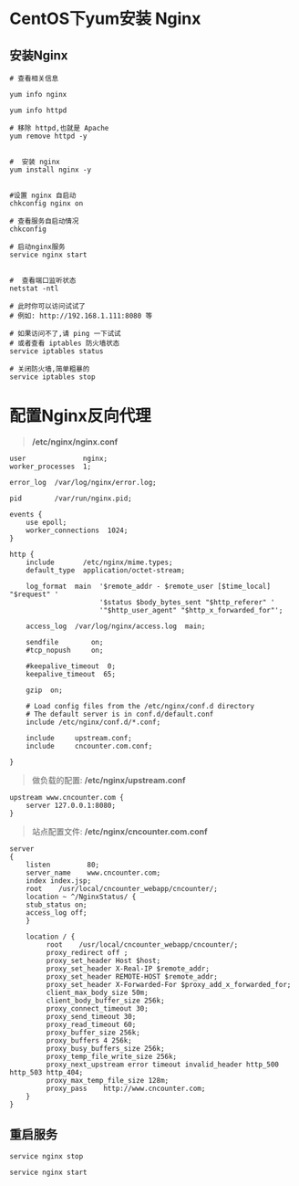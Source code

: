# CentOS下yum安装 Nginx


## 安装Nginx

	# 查看相关信息
	
	yum info nginx
	
	yum info httpd
	
	# 移除 httpd,也就是 Apache
	yum remove httpd -y
	
	
	#  安装 nginx
	yum install nginx -y
	
	
	#设置 nginx 自启动
	chkconfig nginx on
	
	# 查看服务自启动情况
	chkconfig
	
	# 启动nginx服务
	service nginx start
	
	
	#  查看端口监听状态
	netstat -ntl
	
	# 此时你可以访问试试了
	# 例如: http://192.168.1.111:8080 等
	
	# 如果访问不了,请 ping 一下试试
	# 或者查看 iptables 防火墙状态
	service iptables status
	
	# 关闭防火墙,简单粗暴的
	service iptables stop


# 配置Nginx反向代理

> **/etc/nginx/nginx.conf**


	
	user              nginx;
	worker_processes  1;
	
	error_log  /var/log/nginx/error.log;
	
	pid        /var/run/nginx.pid;
	
	events {
	    use epoll;  
	    worker_connections  1024;
	}
	
	http {
	    include       /etc/nginx/mime.types;
	    default_type  application/octet-stream;
	
	    log_format  main  '$remote_addr - $remote_user [$time_local] "$request" '
	                      '$status $body_bytes_sent "$http_referer" '
	                      '"$http_user_agent" "$http_x_forwarded_for"';
	
	    access_log  /var/log/nginx/access.log  main;
	
	    sendfile        on;
	    #tcp_nopush     on;
	
	    #keepalive_timeout  0;
	    keepalive_timeout  65;
	
	    gzip  on;
	    
	    # Load config files from the /etc/nginx/conf.d directory
	    # The default server is in conf.d/default.conf
	    include /etc/nginx/conf.d/*.conf;
	
	    include     upstream.conf;
	    include     cncounter.com.conf; 
	
	}




> 做负载的配置: **/etc/nginx/upstream.conf**

	upstream www.cncounter.com {
	    server 127.0.0.1:8080;
	}


> 站点配置文件: **/etc/nginx/cncounter.com.conf**


	server
	{
	    listen         80;
	    server_name    www.cncounter.com;
	    index index.jsp;
	    root    /usr/local/cncounter_webapp/cncounter/;
	    location ~ ^/NginxStatus/ {
		stub_status on;
		access_log off;
	    }
	
	    location / {
	         root    /usr/local/cncounter_webapp/cncounter/;
	         proxy_redirect off ;
	         proxy_set_header Host $host;
	         proxy_set_header X-Real-IP $remote_addr;
	         proxy_set_header REMOTE-HOST $remote_addr;
	         proxy_set_header X-Forwarded-For $proxy_add_x_forwarded_for;
	         client_max_body_size 50m;
	         client_body_buffer_size 256k;
	         proxy_connect_timeout 30;
	         proxy_send_timeout 30;
	         proxy_read_timeout 60;
	         proxy_buffer_size 256k;
	         proxy_buffers 4 256k;
	         proxy_busy_buffers_size 256k;
	         proxy_temp_file_write_size 256k;
	         proxy_next_upstream error timeout invalid_header http_500 http_503 http_404;
	         proxy_max_temp_file_size 128m;
	         proxy_pass    http://www.cncounter.com;
	    }
	}


## 重启服务

	service nginx stop
	
	service nginx start








